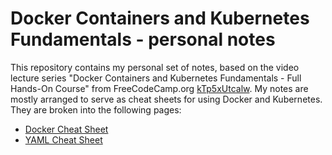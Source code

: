 # Docker Containers and Kubernetes Fundamentals - personal notes

This repository contains my personal set of notes, based on the video lecture series "Docker Containers and Kubernetes Fundamentals - Full Hands-On Course" from FreeCodeCamp.org [kTp5xUtcalw](https://www.youtube.com/watch?v=kTp5xUtcalw). My notes are mostly arranged to serve as cheat sheets for using Docker and Kubernetes. They are broken into the following pages:

- [Docker Cheat Sheet](./docker_cheat_sheet.html)
- [YAML Cheat Sheet](./yaml_cheat_sheet.html)
